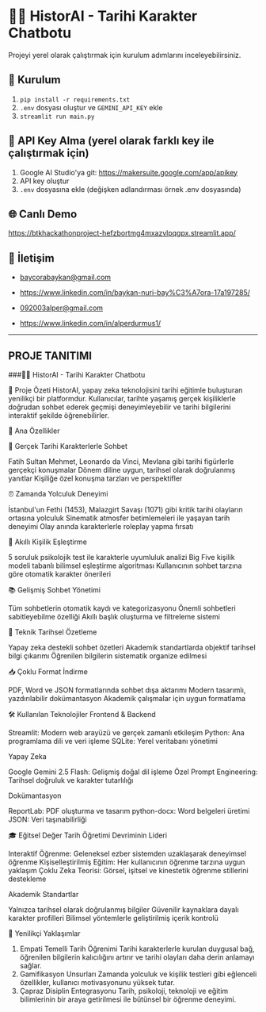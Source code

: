 # 🧙‍♂ HistorAI - Tarihi Karakter Chatbotu

Projeyi yerel olarak çalıştırmak için kurulum adımlarını inceleyebilirsiniz.

## 🚀 Kurulum
1. `pip install -r requirements.txt`
2. `.env` dosyası oluştur ve `GEMINI_API_KEY` ekle
3. `streamlit run main.py`

## 🔑 API Key Alma (yerel olarak farklı key ile çalıştırmak için) 
1. Google AI Studio'ya git: https://makersuite.google.com/app/apikey
2. API key oluştur
3. `.env` dosyasına ekle (değişken adlandırması örnek .env dosyasında) 

## 🌐 Canlı Demo
https://btkhackathonproject-hefzbortmg4mxazvlpqgpx.streamlit.app/ 

## 📧 İletişim
- baycorabaykan@gmail.com 
- https://www.linkedin.com/in/baykan-nuri-bay%C3%A7ora-17a197285/

- 092003alper@gmail.com
- https://www.linkedin.com/in/alperdurmus1/

--------------------------------------------------------------------------------
PROJE TANITIMI 
---------------------------------------------------------------------------------
###🧙‍♂ HistorAI - Tarihi Karakter Chatbotu

🎯 Proje Özeti
HistorAI, yapay zeka teknolojisini tarihi eğitimle buluşturan yenilikçi bir platformdur. Kullanıcılar, tarihte yaşamış gerçek kişiliklerle doğrudan sohbet ederek geçmişi deneyimleyebilir ve tarihi bilgilerini interaktif şekilde öğrenebilirler.

🚀 Ana Özellikler

💬 Gerçek Tarihi Karakterlerle Sohbet

Fatih Sultan Mehmet, Leonardo da Vinci, Mevlana gibi tarihi figürlerle gerçekçi konuşmalar
Dönem diline uygun, tarihsel olarak doğrulanmış yanıtlar
Kişiliğe özel konuşma tarzları ve perspektifler

⏰ Zamanda Yolculuk Deneyimi

İstanbul'un Fethi (1453), Malazgirt Savaşı (1071) gibi kritik tarihi olayların ortasına yolculuk
Sinematik atmosfer betimlemeleri ile yaşayan tarih deneyimi
Olay anında karakterlerle roleplay yapma fırsatı

🧬 Akıllı Kişilik Eşleştirme

5 soruluk psikolojik test ile karakterle uyumluluk analizi
Big Five kişilik modeli tabanlı bilimsel eşleştirme algoritması
Kullanıcının sohbet tarzına göre otomatik karakter önerileri

📚 Gelişmiş Sohbet Yönetimi

Tüm sohbetlerin otomatik kaydı ve kategorizasyonu
Önemli sohbetleri sabitleyebilme özelliği
Akıllı başlık oluşturma ve filtreleme sistemi

📖 Teknik Tarihsel Özetleme

Yapay zeka destekli sohbet özetleri
Akademik standartlarda objektif tarihsel bilgi çıkarımı
Öğrenilen bilgilerin sistematik organize edilmesi

📥 Çoklu Format İndirme

PDF, Word ve JSON formatlarında sohbet dışa aktarımı
Modern tasarımlı, yazdırılabilir dokümantasyon
Akademik çalışmalar için uygun formatlama

🛠 Kullanılan Teknolojiler
Frontend & Backend

Streamlit: Modern web arayüzü ve gerçek zamanlı etkileşim
Python: Ana programlama dili ve veri işleme
SQLite: Yerel veritabanı yönetimi

Yapay Zeka

Google Gemini 2.5 Flash: Gelişmiş doğal dil işleme
Özel Prompt Engineering: Tarihsel doğruluk ve karakter tutarlılığı

Dokümantasyon

ReportLab: PDF oluşturma ve tasarım
python-docx: Word belgeleri üretimi
JSON: Veri taşınabilirliği

🎓 Eğitsel Değer
Tarih Öğretimi Devriminin Lideri

Interaktif Öğrenme: Geleneksel ezber sistemden uzaklaşarak deneyimsel öğrenme
Kişiselleştirilmiş Eğitim: Her kullanıcının öğrenme tarzına uygun yaklaşım
Çoklu Zeka Teorisi: Görsel, işitsel ve kinestetik öğrenme stillerini destekleme

Akademik Standartlar

Yalnızca tarihsel olarak doğrulanmış bilgiler
Güvenilir kaynaklara dayalı karakter profilleri
Bilimsel yöntemlerle geliştirilmiş içerik kontrolü

🌟 Yenilikçi Yaklaşımlar
1. Empati Temelli Tarih Öğrenimi
Tarihi karakterlerle kurulan duygusal bağ, öğrenilen bilgilerin kalıcılığını artırır ve tarihi olayları daha derin anlamayı sağlar.
2. Gamifikasyon Unsurları
Zamanda yolculuk ve kişilik testleri gibi eğlenceli özellikler, kullanıcı motivasyonunu yüksek tutar.
3. Çapraz Disiplin Entegrasyonu
Tarih, psikoloji, teknoloji ve eğitim bilimlerinin bir araya getirilmesi ile bütünsel bir öğrenme deneyimi.
